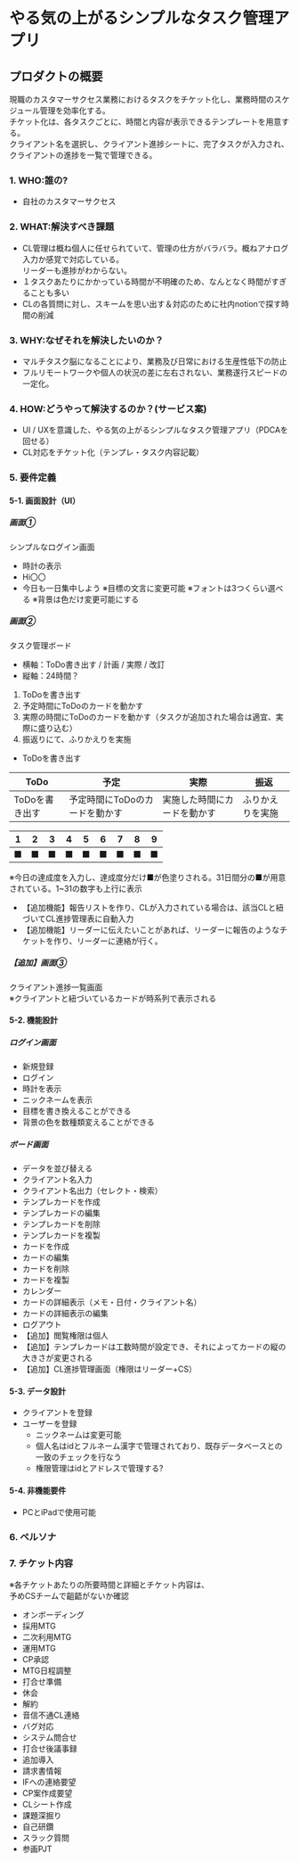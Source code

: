 # やる気の上がるシンプルなタスク管理アプリ

## プロダクトの概要
現職のカスタマーサクセス業務におけるタスクをチケット化し、業務時間のスケジュール管理を効率化する。  
チケット化は、各タスクごとに、時間と内容が表示できるテンプレートを用意する。  
クライアント名を選択し、クライアント進捗シートに、完了タスクが入力され、クライアントの進捗を一覧で管理できる。  

### 1. WHO:誰の?
- 自社のカスタマーサクセス

### 2. WHAT:解決すべき課題
- CL管理は概ね個人に任せられていて、管理の仕方がバラバラ。概ねアナログ入力か感覚で対応している。  
リーダーも進捗がわからない。
- １タスクあたりにかかっている時間が不明確のため、なんとなく時間がすぎることも多い
- CLの各質問に対し、スキームを思い出す＆対応のために社内notionで探す時間の削減

### 3. WHY:なぜそれを解決したいのか？
- マルチタスク脳になることにより、業務及び日常における生産性低下の防止
- フルリモートワークや個人の状況の差に左右されない、業務遂行スピードの一定化。

### 4. HOW:どうやって解決するのか？(サービス案)
- UI / UXを意識した、やる気の上がるシンプルなタスク管理アプリ（PDCAを回せる）
- CL対応をチケット化（テンプレ・タスク内容記載）

### 5. 要件定義

#### 5-1. 画面設計（UI）

##### 画面①

シンプルなログイン画面  

- 時計の表示
- Hi〇〇
- 今日も一日集中しよう ※目標の文言に変更可能
※フォントは3つくらい選べる
※背景は色だけ変更可能にする

##### 画面②

タスク管理ボード  

- 横軸：ToDo書き出す / 計画 / 実際  / 改訂
- 縦軸：24時間？
1. ToDoを書き出す
2. 予定時間にToDoのカードを動かす
3. 実際の時間にToDoのカードを動かす（タスクが追加された場合は適宜、実際に盛り込む）
4. 振返りにて、ふりかえりを実施

- ToDoを書き出す  

| ToDo | 予定  |  実際 | 振返 |
| ---------- | ------------- | ---------- | ------------- |
|  ToDoを書き出す  | 予定時間にToDoのカードを動かす  | 実施した時間にカードを動かす | ふりかえりを実施 |

| 1 | 2 | 3 | 4 | 5 | 6 | 7 | 8 | 9 |
| - | - | - | - | - | - | - | - | - |
| ■ | ■ | ■ | ■ | ■ | ■ | ■ | ■ | ■ |

※今日の達成度を入力し、達成度分だけ■が色塗りされる。31日間分の■が用意されている。1~31の数字も上行に表示

- 【追加機能】報告リストを作り、CLが入力されている場合は、該当CLと紐づいてCL進捗管理表に自動入力
- 【追加機能】リーダーに伝えたいことがあれば、リーダーに報告のようなチケットを作り、リーダーに連絡が行く。

##### 【追加】画面③

クライアント進捗一覧画面  
※クライアントと紐づいているカードが時系列で表示される

#### 5-2. 機能設計

##### ログイン画面

- 新規登録
- ログイン
- 時計を表示
- ニックネームを表示
- 目標を書き換えることができる
- 背景の色を数種類変えることができる

##### ボード画面

- データを並び替える
- クライアント名入力
- クライアント名出力（セレクト・検索）
- テンプレカードを作成
- テンプレカードの編集
- テンプレカードを削除
- テンプレカードを複製
- カードを作成
- カードの編集
- カードを削除
- カードを複製
- カレンダー
- カードの詳細表示（メモ・日付・クライアント名）
- カードの詳細表示の編集
- ログアウト
- 【追加】閲覧権限は個人
- 【追加】テンプレカードは工数時間が設定でき、それによってカードの縦の大きさが変更される
- 【追加】CL進捗管理画面（権限はリーダー+CS）

#### 5-3. データ設計

- クライアントを登録
- ユーザーを登録
  - ニックネームは変更可能
  - 個人名はidとフルネーム漢字で管理されており、既存データベースとの一致のチェックを行なう
  - 権限管理はidとアドレスで管理する?

#### 5-4. 非機能要件
- PCとiPadで使用可能

### 6. ペルソナ


### 7. チケット内容

※各チケットあたりの所要時間と詳細とチケット内容は、  
予めCSチームで齟齬がないか確認

- オンボーディング
- 採用MTG
- 二次利用MTG
- 運用MTG
- CP承認
- MTG日程調整
- 打合せ準備
- 休会
- 解約
- 音信不通CL連絡
- バグ対応
- システム問合せ
- 打合せ後議事録
- 追加導入
- 請求書情報
- IFへの連絡要望
- CP案作成要望
- CLシート作成
- 課題深掘り
- 自己研鑽
- スラック質問
- 参画PJT